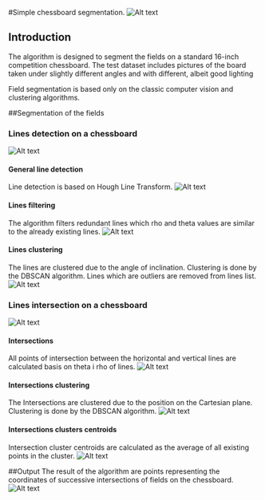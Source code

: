 #Simple chessboard segmentation.
![Alt text](resources/readme/all.gif?raw=true "hough_line_transform")


## Introduction
The algorithm is designed to segment the fields on a standard 16-inch competition chessboard. 
The test dataset includes pictures of the board taken under slightly different angles and with different, albeit good lighting

Field segmentation is based only on the classic computer vision and clustering algorithms.

##Segmentation of the fields

### Lines detection on a chessboard
![Alt text](resources/readme/lines.gif?raw=true "hough_line_transform")
#### General line detection
Line detection is based on Hough Line Transform.
![Alt text](resources/readme/hough_line_transform.jpg?raw=true "hough_line_transform")
#### Lines filtering
The algorithm filters redundant lines which rho and theta values ​​are similar to the already existing lines.
![Alt text](resources/readme/hough_line_transform_filtered.jpg?raw=true "hough_line_transform_filtered")
#### Lines clustering
The lines are clustered due to the angle of inclination. Clustering is done by the DBSCAN algorithm. Lines which are outliers are removed from lines list.
![Alt text](resources/readme/hough_line_transform_filtered_clustered.jpg?raw=true "hough_line_transform_filtered_clustered")

### Lines intersection on a chessboard
![Alt text](resources/readme/intersections.gif?raw=true "hough_line_transform")
#### Intersections
All points of intersection between the horizontal and vertical lines are calculated basis on theta i rho of lines.
![Alt text](resources/readme/intersections.jpg?raw=true "hough_line_transform_filtered_clustered")

#### Intersections clustering
The Intersections are clustered due to the position on the Cartesian plane. Clustering is done by the DBSCAN algorithm.
![Alt text](resources/readme/intersections_clusters.jpg?raw=true "hough_line_transform_filtered_clustered")

#### Intersections clusters centroids
Intersection cluster centroids are calculated as the average of all existing points in the cluster.
![Alt text](resources/readme/intersections_centroids.jpg?raw=true "hough_line_transform_filtered_clustered")

##Output
The result of the algorithm are points representing the coordinates of successive intersections of fields on the chessboard.
![Alt text](resources/readme/fields.jpg?raw=true "hough_line_transform_filtered_clustered")

